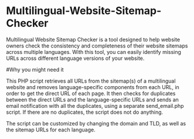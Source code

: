 # Multilingual-Website-Sitemap-Checker
Multilingual Website Sitemap Checker is a tool designed to help website owners check the consistency and completeness of their website sitemaps across multiple languages. With this tool, you can easily identify missing URLs across different language versions of your website.


#Why you might need it

This PHP script retrieves all URLs from the sitemap(s) of a multilingual website and removes language-specific components from each URL, in order to get the direct URL of each page. It then checks for duplicates between the direct URLs and the language-specific URLs and sends an email notification with all the duplicates, using a separate send_email.php script. If there are no duplicates, the script does not do anything.

The script can be customized by changing the domain and TLD, as well as the sitemap URLs for each language.
